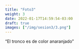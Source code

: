 ```yaml
---
title: "Foto3"
weight: 3
date: 2022-01-17T14:59:54-03:00
draft: true
images: ["/img/sesion3/3.png"]
---
```


“El tronco es de color anaranjado”